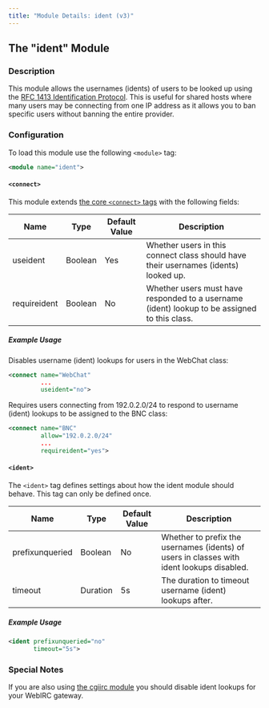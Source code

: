 ```yaml
---
title: "Module Details: ident (v3)"
---
```


## The "ident" Module

### Description

This module allows the usernames (idents) of users to be looked up using the [RFC 1413 Identification Protocol](https://www.ietf.org/rfc/rfc1413.txt). This is useful for shared hosts where many users may be connecting from one IP address as it allows you to ban specific users without banning the entire provider.

### Configuration

To load this module use the following `<module>` tag:

```xml
<module name="ident">
```

#### `<connect>`

This module extends [the core `<connect>` tags](/3/configuration#connect) with the following fields:

Name         | Type    | Default Value | Description
------------ | ------- | ------------- | -----------
useident     | Boolean | Yes           | Whether users in this connect class should have their usernames (idents) looked up.
requireident | Boolean | No            | Whether users must have responded to a username (ident) lookup to be assigned to this class.

##### Example Usage

Disables username (ident) lookups for users in the WebChat class:

```xml
<connect name="WebChat"
         ...
         useident="no">
```

Requires users connecting from 192.0.2.0/24 to respond to username (ident) lookups to be assigned to the BNC class:

```xml
<connect name="BNC"
         allow="192.0.2.0/24"
         ...
         requireident="yes">
```

#### `<ident>`

The `<ident>` tag defines settings about how the ident module should behave. This tag can only be defined once.

Name            | Type     | Default Value | Description
--------------- | -------- | ------------- | -----------
prefixunqueried | Boolean  | No            | Whether to prefix the usernames (idents) of users in classes with ident lookups disabled.
timeout         | Duration | 5s            | The duration to timeout username (ident) lookups after.

##### Example Usage

```xml
<ident prefixunqueried="no"
       timeout="5s">
```

### Special Notes

If you are also using [the cgiirc module](/3/modules/cgiirc) you should disable ident lookups for your WebIRC gateway.
